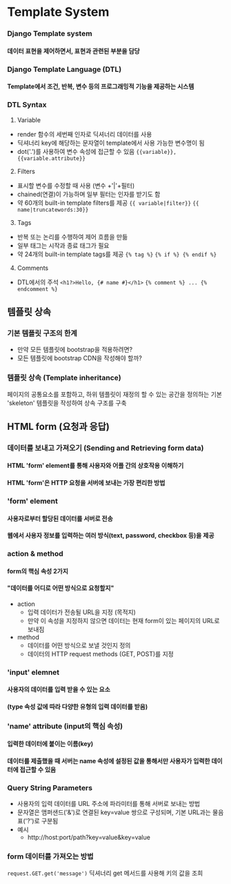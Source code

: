 # Template System
### Django Template system
#### 데이터 표현을 제어하면서, 표현과 관련된 부분을 담당
### Django Template Language (DTL)
#### Template에서 조건, 반복, 변수 등의 프로그래밍적 기능을 제공하는 시스템
### DTL Syntax
1. Variable
* render 함수의 세번째 인자로 딕셔너리 데이터를 사용
* 딕셔너리 key에 해당하는 문자열이 template에서 사용 가능한 변수명이 됨
* dot('.')를 사용하여 변수 속성에 접근할 수 있음
`{{variable}}, {{variable.attribute}}`
2. Filters
* 표시할 변수를 수정할 때 사용 (변수 +'|'+필터)
* chained(연결)이 가능하며 일부 필터는 인자를 받기도 함
* 약 60개의 built-in template filters를 제공
`{{ variable|filter}}`
`{{ name|truncatewords:30}}`
3. Tags
* 반복 또는 논리를 수행하여 제어 흐름을 만듦
* 일부 태그는 시작과 종료 태그가 필요
* 약 24개의 built-in template tags를 제공
`{% tag %}`
`{% if %} {% endif %}`
4. Comments
* DTL에서의 주석
`<h1?>Hello, {# name #}</h1>`
`{% comment %} ... {% endcomment %}`
## 템플릿 상속
### 기본 템플릿 구조의 한계
* 만약 모든 템플릿에 bootstrap을 적용하려면?
* 모든 템플릿에 bootstrap CDN을 작성해야 할까?
### 템플릿 상속 (Template inheritance)
페이지의 공통요소를 포함하고, 하위 템플릿이 재정의 할 수 있는 공간을 정의하는 기본 'skeleton' 템플릿을 작성하여 상속 구조를 구축
## HTML form (요청과 응답)
### 데이터를 보내고 가져오기 (Sending and Retrieving form data)
#### HTML 'form' element를 통해 사용자와 어플 간의 상호작용 이해하기
#### HTML 'form'은 HTTP 요청을 서버에 보내는 가장 편리한 방법
### 'form' element
#### 사용자로부터 할당된 데이터를 서버로 전송
#### 웹에서 사용자 정보를 입력하는 여러 방식(text, password, checkbox 등)을 제공
### action & method
#### form의 핵심 속성 2가지
#### "데이터를 어디로 어떤 방식으로 요청할지"
* action
  - 입력 데이터가 전송될 URL을 지정 (목적지)
  - 만약 이 속성을 지정하지 않으면 데이터는 현재 form이 있는 페이지의 URL로 보내짐
* method
  - 데이터를 어떤 방식으로 보낼 것인지 정의
  - 데이터의 HTTP request methods (GET, POST)를 지정
### 'input' elemnet
#### 사용자의 데이터를 입력 받을 수 있는 요소
#### (type 속성 값에 따라 다양한 유형의 입력 데이터를 받음)
### 'name' attribute (input의 핵심 속성)
#### 입력한 데이터에 붙이는 이름(key)
#### 데이터를 제출했을 때 서버는 name 속성에 설정된 값을 통해서만 사용자가 입력한 데이터에 접근할 수 있음
### Query String Parameters
* 사용자의 입력 데이터를 URL 주소에 파라미터를 통해 서버로 보내는 방법
* 문자열은 앰퍼샌드('&')로 연결된 key=value 쌍으로 구성되며, 기본 URL과는 물음표('?')로 구분됨
* 예시
  - http://host:port/path?key=value&key=value
### form 데이터를 가져오는 방법
`request.GET.get('message')` 딕셔너리 get 메서드를 사용해 키의 값을 조희